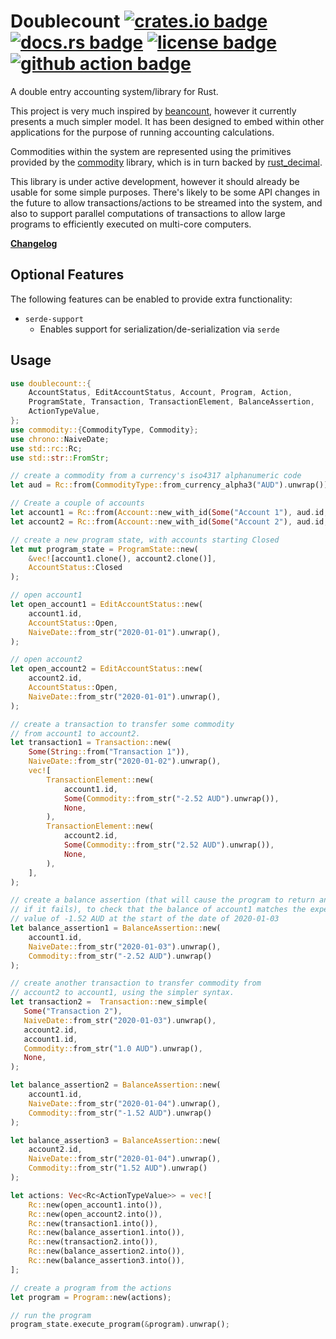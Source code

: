 # Doublecount [![crates.io badge](https://img.shields.io/crates/v/doublecount.svg)](https://crates.io/crates/doublecount) [![docs.rs badge](https://docs.rs/doublecount/badge.svg)](https://docs.rs/doublecount/) [![license badge](https://img.shields.io/github/license/kellpossible/doublecount)](https://github.com/kellpossible/doublecount/blob/master/LICENSE.txt) [![github action badge](https://github.com/kellpossible/doublecount/workflows/Rust/badge.svg)](https://github.com/kellpossible/doublecount/actions?query=workflow%3ARust)

A double entry accounting system/library for Rust.

This project is very much inspired by [beancount](http://furius.ca/beancount/),
however it currently presents a much simpler model. It has been designed to
embed within other applications for the purpose of running accounting
calculations.

Commodities within the system are represented using the primitives provided by
the [commodity](https://crates.io/crates/commodity) library, which is in turn
backed by [rust_decimal](https://crates.io/crates/rust_decimal).

This library is under active development, however it should already be usable
for some simple purposes. There's likely to be some API changes in the future to
allow transactions/actions to be streamed into the system, and also to support
parallel computations of transactions to allow large programs to efficiently
executed on multi-core computers.

**[Changelog](./CHANGELOG.md)**

## Optional Features

The following features can be enabled to provide extra functionality:

+ `serde-support`
  + Enables support for serialization/de-serialization via `serde`

## Usage

```rust
use doublecount::{
    AccountStatus, EditAccountStatus, Account, Program, Action,
    ProgramState, Transaction, TransactionElement, BalanceAssertion,
    ActionTypeValue,
};
use commodity::{CommodityType, Commodity};
use chrono::NaiveDate;
use std::rc::Rc;
use std::str::FromStr;

// create a commodity from a currency's iso4317 alphanumeric code
let aud = Rc::from(CommodityType::from_currency_alpha3("AUD").unwrap());

// Create a couple of accounts
let account1 = Rc::from(Account::new_with_id(Some("Account 1"), aud.id, None));
let account2 = Rc::from(Account::new_with_id(Some("Account 2"), aud.id, None));

// create a new program state, with accounts starting Closed
let mut program_state = ProgramState::new(
    &vec![account1.clone(), account2.clone()],
    AccountStatus::Closed
);

// open account1
let open_account1 = EditAccountStatus::new(
    account1.id,
    AccountStatus::Open,
    NaiveDate::from_str("2020-01-01").unwrap(),
);

// open account2
let open_account2 = EditAccountStatus::new(
    account2.id,
    AccountStatus::Open,
    NaiveDate::from_str("2020-01-01").unwrap(),
);

// create a transaction to transfer some commodity
// from account1 to account2.
let transaction1 = Transaction::new(
    Some(String::from("Transaction 1")),
    NaiveDate::from_str("2020-01-02").unwrap(),
    vec![
        TransactionElement::new(
            account1.id,
            Some(Commodity::from_str("-2.52 AUD").unwrap()),
            None,
        ),
        TransactionElement::new(
            account2.id,
            Some(Commodity::from_str("2.52 AUD").unwrap()),
            None,
        ),
    ],
);

// create a balance assertion (that will cause the program to return an error
// if it fails), to check that the balance of account1 matches the expected
// value of -1.52 AUD at the start of the date of 2020-01-03
let balance_assertion1 = BalanceAssertion::new(
    account1.id,
    NaiveDate::from_str("2020-01-03").unwrap(),
    Commodity::from_str("-2.52 AUD").unwrap()
);

// create another transaction to transfer commodity from
// account2 to account1, using the simpler syntax.
let transaction2 =  Transaction::new_simple(
   Some("Transaction 2"),
   NaiveDate::from_str("2020-01-03").unwrap(),
   account2.id,
   account1.id,
   Commodity::from_str("1.0 AUD").unwrap(),
   None,
);

let balance_assertion2 = BalanceAssertion::new(
    account1.id,
    NaiveDate::from_str("2020-01-04").unwrap(),
    Commodity::from_str("-1.52 AUD").unwrap()
);

let balance_assertion3 = BalanceAssertion::new(
    account2.id,
    NaiveDate::from_str("2020-01-04").unwrap(),
    Commodity::from_str("1.52 AUD").unwrap()
);

let actions: Vec<Rc<ActionTypeValue>> = vec![
    Rc::new(open_account1.into()),
    Rc::new(open_account2.into()),
    Rc::new(transaction1.into()),
    Rc::new(balance_assertion1.into()),
    Rc::new(transaction2.into()),
    Rc::new(balance_assertion2.into()),
    Rc::new(balance_assertion3.into()),
];

// create a program from the actions
let program = Program::new(actions);

// run the program
program_state.execute_program(&program).unwrap();
```
